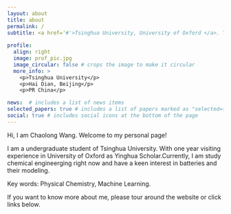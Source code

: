 ```yaml
---
layout: about
title: about
permalink: /
subtitle: <a href='#'>Tsinghua University, University of Oxford </a>. Tsinghua University. You can reach me by email.
 
profile:
  align: right
  image: prof_pic.jpg
  image_circular: false # crops the image to make it circular
  more_info: >
    <p>Tsinghua University</p>
    <p>Hai Dian, Beijing</p>
    <p>PR China</p>

news:  # includes a list of news items
selected_papers: true # includes a list of papers marked as "selected={true}"
social: true # includes social icons at the bottom of the page
---
```


Hi, I am Chaolong Wang. Welcome to my personal page!  

I am a undergraduate student of Tsinghua University. With one year visiting experience in University of Oxford as Yinghua Scholar.Currently, I am study chemical engineerging right now and have a keen interest in batteries and their modeling.  

Key words: Physical Chemistry, Machine Learning.  

If you want to know more about me, please tour around the website or click links below.  
